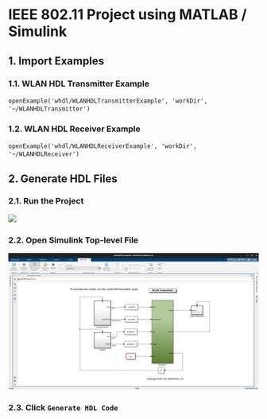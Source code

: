 # IEEE 802.11 Project using MATLAB / Simulink

## 1. Import Examples
### 1.1. WLAN HDL Transmitter Example
```
openExample('whdl/WLANHDLTransmitterExample', 'workDir', '~/WLANHDLTransmitter')
```

### 1.2. WLAN HDL Receiver Example
```
openExample('whdl/WLANHDLReceiverExample', 'workDir', '~/WLANHDLReceiver')
```

## 2. Generate HDL Files
### 2.1. Run the Project 
![](imgs/matlab-run-the-project.png)

### 2.2. Open Simulink Top-level File
![](imgs/matlab-open-simulink-top-level-file.png)

### 2.3. Click `Generate HDL Code`



